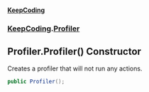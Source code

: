 #### [KeepCoding](index.md 'index')
### [KeepCoding](KeepCoding.md 'KeepCoding').[Profiler](Profiler.md 'KeepCoding.Profiler')
## Profiler.Profiler() Constructor
Creates a profiler that will not run any actions.  
```csharp
public Profiler();
```
